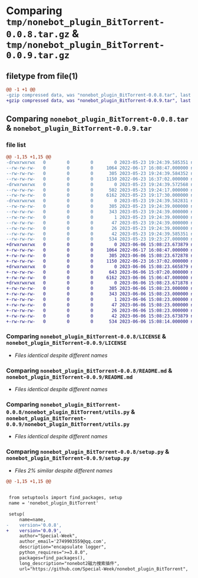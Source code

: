 # Comparing `tmp/nonebot_plugin_BitTorrent-0.0.8.tar.gz` & `tmp/nonebot_plugin_BitTorrent-0.0.9.tar.gz`

## filetype from file(1)

```diff
@@ -1 +1 @@
-gzip compressed data, was "nonebot_plugin_BitTorrent-0.0.8.tar", last modified: Tue May 23 19:24:39 2023, max compression
+gzip compressed data, was "nonebot_plugin_BitTorrent-0.0.9.tar", last modified: Tue Jun  6 15:08:23 2023, max compression
```

## Comparing `nonebot_plugin_BitTorrent-0.0.8.tar` & `nonebot_plugin_BitTorrent-0.0.9.tar`

### file list

```diff
@@ -1,15 +1,15 @@
-drwxrwxrwx   0        0        0        0 2023-05-23 19:24:39.585351 nonebot_plugin_BitTorrent-0.0.8/
--rw-rw-rw-   0        0        0     1064 2022-06-17 16:08:47.000000 nonebot_plugin_BitTorrent-0.0.8/LICENSE
--rw-rw-rw-   0        0        0      305 2023-05-23 19:24:39.584352 nonebot_plugin_BitTorrent-0.0.8/PKG-INFO
--rw-rw-rw-   0        0        0     1150 2022-06-23 16:37:02.000000 nonebot_plugin_BitTorrent-0.0.8/README.md
-drwxrwxrwx   0        0        0        0 2023-05-23 19:24:39.572568 nonebot_plugin_BitTorrent-0.0.8/nonebot_plugin_BitTorrent/
--rw-rw-rw-   0        0        0      502 2023-05-23 19:24:17.000000 nonebot_plugin_BitTorrent-0.0.8/nonebot_plugin_BitTorrent/__init__.py
--rw-rw-rw-   0        0        0     6162 2023-05-23 19:17:30.000000 nonebot_plugin_BitTorrent-0.0.8/nonebot_plugin_BitTorrent/utils.py
-drwxrwxrwx   0        0        0        0 2023-05-23 19:24:39.582831 nonebot_plugin_BitTorrent-0.0.8/nonebot_plugin_BitTorrent.egg-info/
--rw-rw-rw-   0        0        0      305 2023-05-23 19:24:39.000000 nonebot_plugin_BitTorrent-0.0.8/nonebot_plugin_BitTorrent.egg-info/PKG-INFO
--rw-rw-rw-   0        0        0      343 2023-05-23 19:24:39.000000 nonebot_plugin_BitTorrent-0.0.8/nonebot_plugin_BitTorrent.egg-info/SOURCES.txt
--rw-rw-rw-   0        0        0        1 2023-05-23 19:24:39.000000 nonebot_plugin_BitTorrent-0.0.8/nonebot_plugin_BitTorrent.egg-info/dependency_links.txt
--rw-rw-rw-   0        0        0       47 2023-05-23 19:24:39.000000 nonebot_plugin_BitTorrent-0.0.8/nonebot_plugin_BitTorrent.egg-info/requires.txt
--rw-rw-rw-   0        0        0       26 2023-05-23 19:24:39.000000 nonebot_plugin_BitTorrent-0.0.8/nonebot_plugin_BitTorrent.egg-info/top_level.txt
--rw-rw-rw-   0        0        0       42 2023-05-23 19:24:39.585351 nonebot_plugin_BitTorrent-0.0.8/setup.cfg
--rw-rw-rw-   0        0        0      534 2023-05-23 19:23:27.000000 nonebot_plugin_BitTorrent-0.0.8/setup.py
+drwxrwxrwx   0        0        0        0 2023-06-06 15:08:23.673879 nonebot_plugin_BitTorrent-0.0.9/
+-rw-rw-rw-   0        0        0     1064 2022-06-17 16:08:47.000000 nonebot_plugin_BitTorrent-0.0.9/LICENSE
+-rw-rw-rw-   0        0        0      305 2023-06-06 15:08:23.672878 nonebot_plugin_BitTorrent-0.0.9/PKG-INFO
+-rw-rw-rw-   0        0        0     1150 2022-06-23 16:37:02.000000 nonebot_plugin_BitTorrent-0.0.9/README.md
+drwxrwxrwx   0        0        0        0 2023-06-06 15:08:23.665879 nonebot_plugin_BitTorrent-0.0.9/nonebot_plugin_BitTorrent/
+-rw-rw-rw-   0        0        0      643 2023-06-06 15:07:20.000000 nonebot_plugin_BitTorrent-0.0.9/nonebot_plugin_BitTorrent/__init__.py
+-rw-rw-rw-   0        0        0     6162 2023-06-06 15:06:47.000000 nonebot_plugin_BitTorrent-0.0.9/nonebot_plugin_BitTorrent/utils.py
+drwxrwxrwx   0        0        0        0 2023-06-06 15:08:23.671878 nonebot_plugin_BitTorrent-0.0.9/nonebot_plugin_BitTorrent.egg-info/
+-rw-rw-rw-   0        0        0      305 2023-06-06 15:08:23.000000 nonebot_plugin_BitTorrent-0.0.9/nonebot_plugin_BitTorrent.egg-info/PKG-INFO
+-rw-rw-rw-   0        0        0      343 2023-06-06 15:08:23.000000 nonebot_plugin_BitTorrent-0.0.9/nonebot_plugin_BitTorrent.egg-info/SOURCES.txt
+-rw-rw-rw-   0        0        0        1 2023-06-06 15:08:23.000000 nonebot_plugin_BitTorrent-0.0.9/nonebot_plugin_BitTorrent.egg-info/dependency_links.txt
+-rw-rw-rw-   0        0        0       47 2023-06-06 15:08:23.000000 nonebot_plugin_BitTorrent-0.0.9/nonebot_plugin_BitTorrent.egg-info/requires.txt
+-rw-rw-rw-   0        0        0       26 2023-06-06 15:08:23.000000 nonebot_plugin_BitTorrent-0.0.9/nonebot_plugin_BitTorrent.egg-info/top_level.txt
+-rw-rw-rw-   0        0        0       42 2023-06-06 15:08:23.673879 nonebot_plugin_BitTorrent-0.0.9/setup.cfg
+-rw-rw-rw-   0        0        0      534 2023-06-06 15:08:14.000000 nonebot_plugin_BitTorrent-0.0.9/setup.py
```

### Comparing `nonebot_plugin_BitTorrent-0.0.8/LICENSE` & `nonebot_plugin_BitTorrent-0.0.9/LICENSE`

 * *Files identical despite different names*

### Comparing `nonebot_plugin_BitTorrent-0.0.8/README.md` & `nonebot_plugin_BitTorrent-0.0.9/README.md`

 * *Files identical despite different names*

### Comparing `nonebot_plugin_BitTorrent-0.0.8/nonebot_plugin_BitTorrent/utils.py` & `nonebot_plugin_BitTorrent-0.0.9/nonebot_plugin_BitTorrent/utils.py`

 * *Files identical despite different names*

### Comparing `nonebot_plugin_BitTorrent-0.0.8/setup.py` & `nonebot_plugin_BitTorrent-0.0.9/setup.py`

 * *Files 2% similar despite different names*

```diff
@@ -1,15 +1,15 @@
 
 
 from setuptools import find_packages, setup
 name = 'nonebot_plugin_BitTorrent'
 
 setup(
     name=name,  
-    version='0.0.8',
+    version='0.0.9',
     author="Special-Week",
     author_email='2749903559@qq.com',
     description="encapsulate logger",
     python_requires=">=3.8.0",
     packages=find_packages(),
     long_description="nonebot2磁力搜索插件",
     url="https://github.com/Special-Week/nonebot_plugin_BitTorrent",
```

